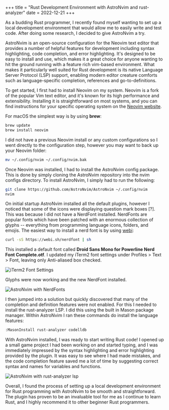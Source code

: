 +++
title = "Rust Development Environment with AstroNvim and rust-analyzer"
date = 2022-12-21
+++

As a budding Rust programmer, I recently found myself wanting to set up a local development environment that would allow me to easily write and test code. After doing some research, I decided to give AstroNvim a try.

AstroNvim is an open-source configuration for the Neovim text editor that provides a number of helpful features for development including syntax highlighting, code completion, and error highlighting. It's designed to be easy to install and use, which makes it a great choice for anyone wanting to hit the ground running with a feature rich vim-based environment. What makes it particularly well suited for Rust development is its native Language Server Protocol (LSP) support, enabling modern editor creature comforts such as language-specific completion, references and go-to-definitions.

To get started, I first had to install Neovim on my system. Neovim is a fork of the popular Vim text editor, and it's known for its high performance and extensibility. Installing it is straightforward on most systems, and you can find instructions for your specific operating system on the [Neovim website](https://neovim.io). 

For macOS the simplest way is by using **brew**:
```bash
brew update
brew install neovim
```

I did not have a previous Neovim install or any custom configurations so I went directly to the configuration step, however you may want to back up your Neovim folder:
```bash
mv ~/.config/nvim ~/.config/nvim.bak
```

Once Neovim was installed, I had to install the AstroNvim config package. This is done by simply cloning the AstroNvim repository into the nvim configs directory. To install AstroNvim, I simply had to run the following:

```bash
git clone https://github.com/AstroNvim/AstroNvim ~/.config/nvim
nvim
```

On initial startup AstroNvim installed all the default plugins, however I noticed that some of the icons were displaying question mark boxes [?]. This was because I did not have a NerdFont installed. NerdFonts are popular fonts which have been patched with an enormous collection of glyphs -- everything from programming language icons, folders, and emojis. The easiest way to install a nerd font is by using [webi](https://webinstall.dev/nerdfont/):

```bash
curl -sS https://webi.sh/nerdfont | sh
```

This installed a default font called **Droid Sans Mono for Powerline Nerd Font Complete.otf**. I updated my iTerm2 font settings under Profiles > Text > Font, leaving only Anti-aliased box checked.


![iTerm2 Font Settings](../../images/blog/iTerm-settings.png)

Glyphs were now working and the new NerdFont installed.

![AstroNvim with NerdFonts](../../images/blog/astronvim.png)

I then jumped into a solution but quickly discovered that many of the completion and definition features were not enabled. For this I needed to install the rust-analyzer LSP. I did this using the built in Mason package manager. Within AstroNvim I ran these commands do install the language features:
```bash
:MasonInstall rust-analyzer codelldb
```

With AstroNvim installed, I was ready to start writing Rust code! I opened up a small game project I had been working on and started typing, and I was immediately impressed by the syntax highlighting and error highlighting provided by the plugin. It was easy to see where I had made mistakes, and the code completion feature saved me a lot of time by suggesting correct syntax and names for variables and functions.

![AstroNvim with rust-analyzer lsp](../../images/blog/astronvim-rust.png)

Overall, I found the process of setting up a local development environment for Rust programming with AstroNvim to be smooth and straightforward. The plugin has proven to be an invaluable tool for me as I continue to learn Rust, and I highly recommend it to other beginner Rust programmers.





